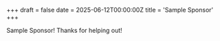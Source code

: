 +++
draft = false
date = 2025-06-12T00:00:00Z
title = 'Sample Sponsor'
+++


Sample Sponsor! Thanks for helping out!
